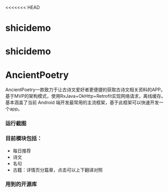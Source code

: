 <<<<<<< HEAD
# shicidemo
shicidemo
=======
# AncientPoetry
AncientPoetry一款致力于让古诗文爱好者更便捷的获取古诗文相关资料的APP。基于MVP的架构模式，使用RxJava+OkHttp+Retrofit实现网络请求，离线缓存。基本涵盖了当前 Android 端开发最常用的主流框架，基于此框架可以快速开发一个app。
### 运行截图
### 目前模块包括：
* 每日推荐
* 诗文
* 名句
* 古籍：详情页分篇章，点击可以上下翻译对照
### 用到的开源库

